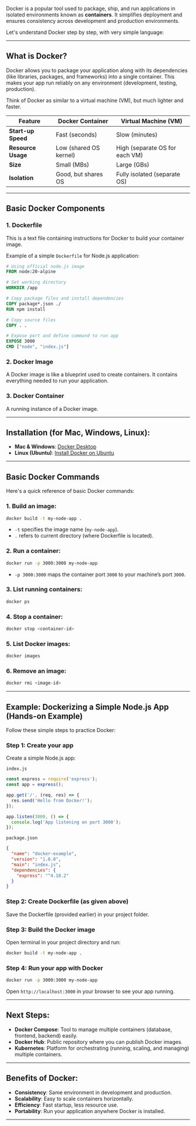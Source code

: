 Docker is a popular tool used to package, ship, and run applications in isolated environments known as **containers**. It simplifies deployment and ensures consistency across development and production environments.

Let's understand Docker step by step, with very simple language:

---

## What is Docker?

Docker allows you to package your application along with its dependencies (like libraries, packages, and frameworks) into a single container. This makes your app run reliably on any environment (development, testing, production).

Think of Docker as similar to a virtual machine (VM), but much lighter and faster.

| Feature              | Docker Container                          | Virtual Machine (VM)             |
|----------------------|-------------------------------------------|----------------------------------|
| **Start-up Speed**   | Fast (seconds)                            | Slow (minutes)                   |
| **Resource Usage**   | Low (shared OS kernel)                    | High (separate OS for each VM)   |
| **Size**             | Small (MBs)                               | Large (GBs)                      |
| **Isolation**        | Good, but shares OS                       | Fully isolated (separate OS)     |

---

## Basic Docker Components

### 1. Dockerfile
This is a text file containing instructions for Docker to build your container image.

Example of a simple `Dockerfile` for Node.js application:
```dockerfile
# Using official node.js image
FROM node:20-alpine

# Set working directory
WORKDIR /app

# Copy package files and install dependencies
COPY package*.json ./
RUN npm install

# Copy source files
COPY . .

# Expose port and define command to run app
EXPOSE 3000
CMD ["node", "index.js"]
```

### 2. Docker Image
A Docker image is like a blueprint used to create containers. It contains everything needed to run your application.

### 3. Docker Container
A running instance of a Docker image.

---

## Installation (for Mac, Windows, Linux):

- **Mac & Windows**: [Docker Desktop](https://www.docker.com/products/docker-desktop/)
- **Linux (Ubuntu)**: [Install Docker on Ubuntu](https://docs.docker.com/engine/install/ubuntu/)

---

## Basic Docker Commands

Here's a quick reference of basic Docker commands:

### 1. Build an image:
```bash
docker build -t my-node-app .
```
- `-t` specifies the image name (`my-node-app`).
- `.` refers to current directory (where Dockerfile is located).

### 2. Run a container:
```bash
docker run -p 3000:3000 my-node-app
```
- `-p 3000:3000` maps the container port `3000` to your machine’s port `3000`.

### 3. List running containers:
```bash
docker ps
```

### 4. Stop a container:
```bash
docker stop <container-id>
```

### 5. List Docker images:
```bash
docker images
```

### 6. Remove an image:
```bash
docker rmi <image-id>
```

---

## Example: Dockerizing a Simple Node.js App (Hands-on Example)

Follow these simple steps to practice Docker:

### Step 1: Create your app
Create a simple Node.js app:

`index.js`
```javascript
const express = require('express');
const app = express();

app.get('/', (req, res) => {
  res.send('Hello from Docker!');
});

app.listen(3000, () => {
  console.log('App listening on port 3000');
});
```

`package.json`
```json
{
  "name": "docker-example",
  "version": "1.0.0",
  "main": "index.js",
  "dependencies": {
    "express": "^4.18.2"
  }
}
```

### Step 2: Create Dockerfile (as given above)
Save the Dockerfile (provided earlier) in your project folder.

### Step 3: Build the Docker image
Open terminal in your project directory and run:
```bash
docker build -t my-node-app .
```

### Step 4: Run your app with Docker
```bash
docker run -p 3000:3000 my-node-app
```

Open `http://localhost:3000` in your browser to see your app running.

---

## Next Steps:

- **Docker Compose**: Tool to manage multiple containers (database, frontend, backend) easily.
- **Docker Hub**: Public repository where you can publish Docker images.
- **Kubernetes**: Platform for orchestrating (running, scaling, and managing) multiple containers.

---

## Benefits of Docker:

- **Consistency**: Same environment in development and production.
- **Scalability**: Easy to scale containers horizontally.
- **Efficiency**: Fast startup, less resource use.
- **Portability**: Run your application anywhere Docker is installed.

---